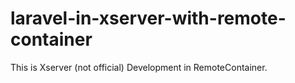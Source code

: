 # laravel-in-xserver-with-remote-container

This is Xserver (not official) Development in RemoteContainer.
